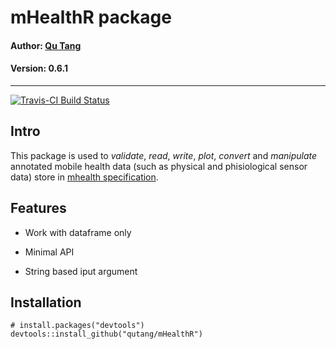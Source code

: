 # mHealthR package

#### Author: [Qu Tang](http://qutang.github.io)

#### Version: 0.6.1

---

[![Travis-CI Build Status](https://travis-ci.org/qutang/mHealthR.svg?branch=master)](https://travis-ci.org/qutang/mHealthR)

## Intro

This package is used to *validate*, *read*, *write*, *plot*, *convert* and *manipulate* annotated mobile health data (such as physical and phisiological sensor data) store in [mhealth specification](https://qutang.github.io/project/mhealth-specification/).

## Features

* Work with dataframe only

* Minimal API

* String based iput argument

## Installation

```{r}
# install.packages("devtools")
devtools::install_github("qutang/mHealthR")
```

